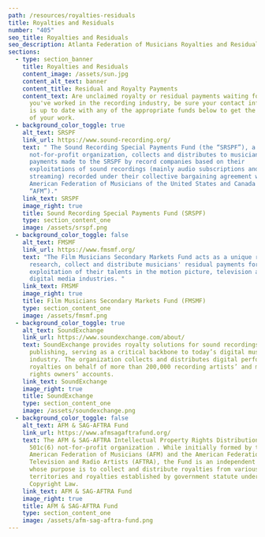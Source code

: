 ```yaml
---
path: /resources/royalties-residuals
title: Royalties and Residuals
number: "405"
seo_title: Royalties and Residuals
seo_description: Atlanta Federation of Musicians Royalties and Residuals
sections:
  - type: section_banner
    title: Royalties and Residuals
    content_image: /assets/sun.jpg
    content_alt_text: banner
    content_title: Residual and Royalty Payments
    content_text: Are unclaimed royalty or residual payments waiting for you?  If
      you've worked in the recording industry, be sure your contact information
      is up to date with any of the appropriate funds below to get the most out
      of your work.
  - background_color_toggle: true
    alt_text: SRSPF
    link_url: https://www.sound-recording.org/
    text: " The Sound Recording Special Payments Fund (the “SRSPF”), a 501 c (6)
      not-for-profit organization, collects and distributes to musicians
      payments made to the SRSPF by record companies based on their
      exploitations of sound recordings (mainly audio subscriptions and
      streaming) recorded under their collective bargaining agreement with the
      American Federation of Musicians of the United States and Canada (the
      “AFM”)."
    link_text: SRSPF
    image_right: true
    title: Sound Recording Special Payments Fund (SRSPF)
    type: section_content_one
    image: /assets/srspf.png
  - background_color_toggle: false
    alt_text: FMSMF
    link_url: https://www.fmsmf.org/
    text: "The Film Musicians Secondary Markets Fund acts as a unique resource to
      research, collect and distribute musicians' residual payments for the
      exploitation of their talents in the motion picture, television and
      digital media industries. "
    link_text: FMSMF
    image_right: true
    title: Film Musicians Secondary Markets Fund (FMSMF)
    type: section_content_one
    image: /assets/fmsmf.png
  - background_color_toggle: true
    alt_text: SoundExchange
    link_url: https://www.soundexchange.com/about/
    text: SoundExchange provides royalty solutions for sound recordings and
      publishing, serving as a critical backbone to today’s digital music
      industry. The organization collects and distributes digital performance
      royalties on behalf of more than 200,000 recording artists’ and master
      rights owners’ accounts.
    link_text: SoundExchange
    image_right: true
    title: SoundExchange
    type: section_content_one
    image: /assets/soundexchange.png
  - background_color_toggle: false
    alt_text: AFM & SAG-AFTRA Fund
    link_url: https://www.afmsagaftrafund.org/
    text: The AFM & SAG-AFTRA Intellectual Property Rights Distribution Fund is a
      501c(6) not-for-profit organization . While initially formed by the
      American Federation of Musicians (AFM) and the American Federation of
      Television and Radio Artists (AFTRA), the Fund is an independent entity
      whose purpose is to collect and distribute royalties from various foreign
      territories and royalties established by government statute under U.S.
      Copyright Law.
    link_text: AFM & SAG-AFTRA Fund
    image_right: true
    title: AFM & SAG-AFTRA Fund
    type: section_content_one
    image: /assets/afm-sag-aftra-fund.png
---
```

